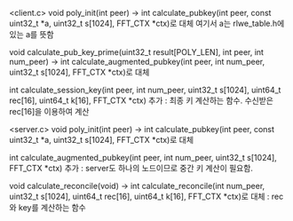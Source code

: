 <client.c>
void poly_init(int peer) -> 
int calculate_pubkey(int peer, const uint32_t *a, uint32_t s[1024], FFT_CTX *ctx)로 대체
여기서 a는 rlwe_table.h에 있는 a를 뜻함

void calculate_pub_key_prime(uint32_t result[POLY_LEN], int peer, int num_peer) 
-> int calculate_augmented_pubkey(int peer, int num_peer, uint32_t s[1024],  FFT_CTX *ctx)로 대체

int calculate_session_key(int peer, int num_peer, uint32_t s[1024], uint64_t rec[16], uint64_t k[16], FFT_CTX *ctx) 추가
: 최종 키 계산하는 함수. 수신받은 rec[16]을 이용하여 계산

<server.c>
void poly_init(int peer) -> 
int calculate_pubkey(int peer, const uint32_t *a, uint32_t s[1024], FFT_CTX *ctx)로 대체

int calculate_augmented_pubkey(int peer, int num_peer, uint32_t s[1024],  FFT_CTX *ctx) 추가
: server도 하나의 노드이므로 중간 키 계산이 필요함.

void calculate_reconcile(void) ->
int calculate_reconcile(int num_peer, uint32_t s[1024], uint64_t rec[16], uint64_t k[16], FFT_CTX *ctx)로 대체
: rec와 key를 계산하는 함수
